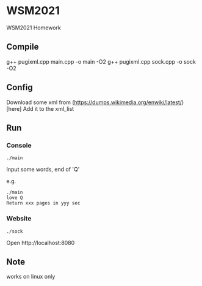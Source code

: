 # WSM2021
WSM2021 Homework


## Compile
g++ pugixml.cpp main.cpp -o main -O2
g++ pugixml.cpp sock.cpp -o sock -O2


## Config

Download some xml from (https://dumps.wikimedia.org/enwiki/latest/)[here]
Add it to the xml\_list

## Run

### Console

```
./main
```

Input some words, end of 'Q'

e.g.

```
./main
love Q
Return xxx pages in yyy sec
```

### Website


```
./sock
```

Open http://localhost:8080



## Note
works on linux only

